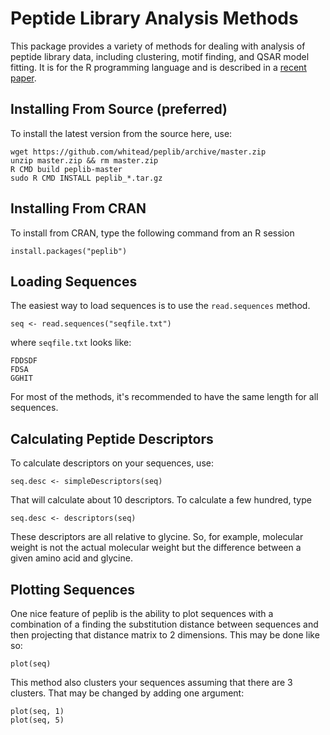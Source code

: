 Peptide Library Analysis Methods
=========================

This package provides a variety of methods for dealing with analysis
of peptide library data, including clustering, motif finding, and QSAR
model fitting. It is for the R programming language and is described
in a [recent paper](http://pubs.acs.org/doi/full/10.1021/ci300484q).

Installing From Source (preferred)
----------

To install the latest version from the source here, use:

    wget https://github.com/whitead/peplib/archive/master.zip
    unzip master.zip && rm master.zip
    R CMD build peplib-master
    sudo R CMD INSTALL peplib_*.tar.gz




Installing From CRAN
------------------
To install from CRAN, type the following command from 
an R session

    install.packages("peplib")


Loading Sequences
--------------------
The easiest way to load sequences is to use the `read.sequences` method.

    seq <- read.sequences("seqfile.txt")

where `seqfile.txt` looks like:

    FDDSDF
    FDSA
    GGHIT

For most of the methods, it's recommended to have the same length for all sequences.

Calculating Peptide Descriptors
----------------------------

To calculate descriptors on your sequences, use:

    seq.desc <- simpleDescriptors(seq)

That will calculate about 10 descriptors. To calculate a few hundred, type

    seq.desc <- descriptors(seq)

These descriptors are all relative to glycine. So, for example,
molecular weight is not the actual molecular weight but the difference
between a given amino acid and glycine. 

Plotting Sequences
--------------------

One nice feature of peplib is the ability to plot sequences with a
combination of a finding the substitution distance between sequences
and then projecting that distance matrix to 2 dimensions. This may be
done like so:

    plot(seq)
    
This method also clusters your sequences assuming that there are 3 clusters. That may be changed by adding one argument:

    plot(seq, 1)
    plot(seq, 5)
